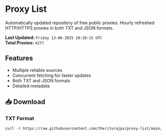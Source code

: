 # Proxy List

Automatically updated repository of free public proxies. Hourly refreshed HTTP/HTTPS proxies in both TXT and JSON formats.

**Last Updated:** `Friday 13-06-2025 20:10:15 UTC`  
**Total Proxies:** `4277`

## Features
- Multiple reliable sources
- Concurrent fetching for faster updates
- Both TXT and JSON formats
- Detailed metadata

## 📥 Download

### TXT Format
```bash
curl -O https://raw.githubusercontent.com/theriturajps/proxy-list/main/proxies.txt